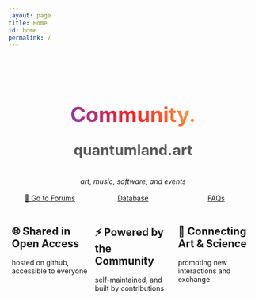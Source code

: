 ```yaml
---
layout: page
title: Home
id: home
permalink: /
---
```


<!-- # Welcome! 🌱

<p style="padding: 3em 1em; background: #f5f7ff; border-radius: 4px;">
  Take a look at <span style="font-weight: bold">[[Your first note]]</span> to get started on your exploration.
</div>

This digital garden template is free, open-source, and [available on GitHub here](https://github.com/maximevaillancourt/digital-garden-jekyll-template).

The easiest way to get started is to read this [step-by-step guide explaining how to set this up from scratch](https://maximevaillancourt.com/blog/setting-up-your-own-digital-garden-with-jekyll).

<strong>Recently updated notes</strong>

<ul>
  {% assign recent_notes = site.notes | sort: "last_modified_at_timestamp" | reverse %}
  {% for note in recent_notes limit: 5 %}
    <li>
      {{ note.last_modified_at | date: "%Y-%m-%d" }} — <a class="internal-link" href="{{ site.baseurl }}{{ note.url }}">{{ note.title }}</a>
    </li>
  {% endfor %}
</ul>

<style>
  .wrapper {
    max-width: 46em;
  }
</style> -->
<br>
<br>
<div class="communitytitle">
  <h1 class="communitytitle1">Community.</h1>
  <h1 class="communitytitle2">quantumland.art</h1>
</div>
<br>
<div class="communitysubtitle" style="text-align: center;">
  <i>art, music, software, and events</i>
</div>
<br>
<div class="communitybody">
  <div class="communitybodyrow">
    <div><a href="{{ site.baseurl }}/forum">💬 Go to Forums</a></div>
    <div><a href="{{ site.baseurl }}/database"><i class="fa-solid fa-database" style="color:#b35488;"></i> Database</a></div>
    <div><a href="{{ site.baseurl }}/faqs"><i class="fa-solid fa-circle-question" style="color:#cd762f;"></i> FAQs</a></div>
  </div>
  <br>
  <div class="communitybodyrow2">
    <div><h2>🌐 Shared in Open Access</h2>
      hosted on github, accessible to everyone
    </div>
    <div><h2>⚡ Powered by the Community</h2>
      self-maintained, and built by contributions
    </div>
    <div><h2>🔗 Connecting Art &amp; Science</h2>
      promoting new interactions and exchange
    </div>
  </div>
</div>
<br>
<style>
  nav {
    display: none;
  }
  .communitytitle {
    display: flex;
    flex-direction: column;
    justify-content: center;
    align-items: center;
  }
  .communitytitle1 {
    line-height: 1.2em;
    font-size: 3.03em;
    background: -webkit-linear-gradient(30deg, rgba(131,58,180,1) 0%, rgba(253,29,29,1) 50%, rgba(252,176,69,1) 100%);
    -webkit-background-clip: text;
    background-clip: text;
    -webkit-text-fill-color: transparent;
    color: transparent;
  }
  .communitytitle2 {
    font-size: 2.1em;
    margin-top: auto;
    color: rgb(88, 88, 88);
  }
  .communitybody {
    display: flex;
    flex-direction: column;
  }
  .communitybodyrow, .communitybodyrow2 {
    display: flex;
    flex-direction: column;
  }
  .communitybodyrow > div {
    text-align: center;
  }
  @media (max-width: 600px){
    .communitybodyrow > div, .communitybodyrow2 > div {
      flex: 1 1 0;
      padding: 0.5em 0;
    }
  }
  @media (min-width: 600px){
    .communitybodyrow, .communitybodyrow2 {
      flex-direction: row;
    }
    .communitybodyrow > div, .communitybodyrow2 > div {
      flex: 1 1 0;
      padding: 0 0.5em;
    }
    .wrapper {
      max-width: 40em;
      margin: auto;
    }
  }
</style>
